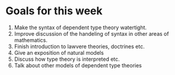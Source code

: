 # Goals for this week

1. Make the syntax of dependent type theory watertight.
1. Improve discussion of the handeling of syntax in other areas of mathematics.
1. Finish introduction to lawvere theories, doctrines etc.
1. Give an exposition of natural models
1. Discuss how type theory is interpreted etc.
1. Talk about other models of dependent type theories
